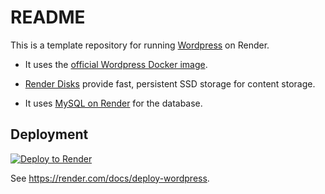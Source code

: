 # README

This is a template repository for running [Wordpress](https://wordpress.org) on Render.

- It uses the [official Wordpress Docker image](https://hub.docker.com/_/wordpress/).

- [Render Disks](https://render.com/docs/disks) provide fast, persistent SSD storage for content storage.

- It uses [MySQL on Render](https://render.com/docs/deploy-mysql) for the database.

## Deployment

[![Deploy to Render](https://render.com/images/deploy-to-render-button.svg)](https://render.com/deploy?repo=https://github.com/johnbeynon-render/render-wordpress)

See https://render.com/docs/deploy-wordpress.
